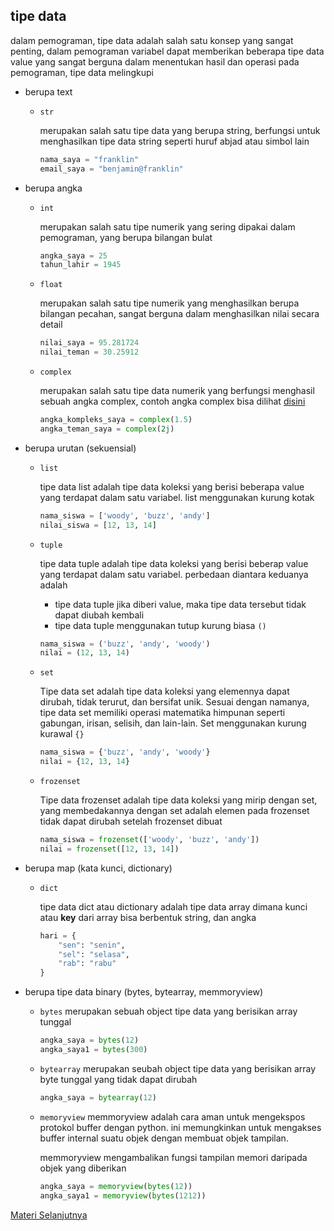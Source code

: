 ## tipe data

dalam pemograman, tipe data adalah salah satu konsep yang sangat penting, dalam pemograman variabel dapat memberikan beberapa tipe data value yang sangat berguna dalam menentukan hasil dan operasi pada pemograman, tipe data melingkupi

- berupa text
    
    - ``str``

        merupakan salah satu tipe data yang berupa string, berfungsi untuk menghasilkan tipe data string seperti huruf abjad atau simbol lain
        ```python
        nama_saya = "franklin"
        email_saya = "benjamin@franklin"
        ```

- berupa angka

    - ``int``

        merupakan salah satu tipe numerik yang sering dipakai dalam pemograman, yang berupa bilangan bulat
        ```python
        angka_saya = 25
        tahun_lahir = 1945
        ```

    - ``float``

        merupakan salah satu tipe numerik yang menghasilkan berupa bilangan pecahan, sangat berguna dalam menghasilkan nilai secara detail
        ```python
        nilai_saya = 95.281724
        nilai_teman = 30.25912
        ```

    - ``complex``

        merupakan salah satu tipe data numerik yang berfungsi menghasil sebuah angka complex, contoh angka complex bisa dilihat [disini](https://id.wikipedia.org/wiki/Bilangan_kompleks)
        ```python
        angka_kompleks_saya = complex(1.5)
        angka_teman_saya = complex(2j)
        ```
    
- berupa urutan (sekuensial)

    - ``list``

        tipe data list adalah tipe data koleksi yang berisi beberapa value yang terdapat dalam satu variabel. list menggunakan kurung kotak
        ```python
        nama_siswa = ['woody', 'buzz', 'andy']
        nilai_siswa = [12, 13, 14]
        ```

    - ``tuple``

        tipe data tuple adalah tipe data koleksi yang berisi beberap value yang terdapat dalam satu variabel. perbedaan diantara keduanya adalah
        
        - tipe data tuple jika diberi value, maka tipe data tersebut tidak dapat diubah kembali
        - tipe data tuple menggunakan tutup kurung biasa ``()``
        
        ```python
        nama_siswa = ('buzz', 'andy', 'woody')
        nilai = (12, 13, 14)
        ```

    - ``set``

        Tipe data set adalah tipe data koleksi yang elemennya dapat dirubah, tidak terurut, dan bersifat unik. Sesuai dengan namanya, tipe data set memiliki operasi matematika himpunan seperti gabungan, irisan, selisih, dan lain-lain. Set menggunakan kurung kurawal ``{}``

        ```python
        nama_siswa = {'buzz', 'andy', 'woody'}
        nilai = {12, 13, 14}
        ```

    - ``frozenset``
        
        Tipe data frozenset adalah tipe data koleksi yang mirip dengan set, yang membedakannya dengan set adalah elemen pada frozenset tidak dapat dirubah setelah frozenset dibuat

        ```python
        nama_siswa = frozenset(['woody', 'buzz', 'andy'])
        nilai = frozenset([12, 13, 14])
        ```

- berupa map (kata kunci, dictionary)

    - ``dict``

        tipe data dict  atau dictionary adalah tipe data array dimana kunci atau __key__ dari array bisa berbentuk string, dan angka
        ```python
        hari = {
            "sen": "senin",
            "sel": "selasa",
            "rab": "rabu"
        }
        ```

- berupa tipe data binary (bytes, bytearray, memmoryview)

    - ``bytes``
        merupakan sebuah object tipe data yang berisikan array tunggal
        ```python
        angka_saya = bytes(12)
        angka_saya1 = bytes(300)
        ```
    
    - ``bytearray``
        merupakan seubah object tipe data yang berisikan array byte tunggal yang tidak dapat dirubah
        ```python
        angka_saya = bytearray(12)
        ```
    
    - ``memoryview``
        memmoryview adalah cara aman untuk mengekspos protokol buffer dengan python. ini memungkinkan untuk mengakses buffer internal suatu objek dengan membuat objek tampilan.

        memmoryview mengambalikan fungsi tampilan memori daripada objek yang diberikan
        ```python
        angka_saya = memoryview(bytes(12))
        angka_saya1 = memoryview(bytes(1212))
        ```

[Materi Selanjutnya](../03_variable)